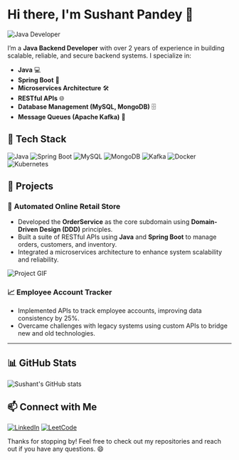 # Hi there, I'm **Sushant Pandey** 👋

![Java Developer](https://media.giphy.com/media/QHE5gWI0QjqF2/giphy.gif)

I’m a **Java Backend Developer** with over 2 years of experience in building scalable, reliable, and secure backend systems. I specialize in:

- **Java** 💻
- **Spring Boot** 🌱
- **Microservices Architecture** 🛠️
- **RESTful APIs** 🌐
- **Database Management (MySQL, MongoDB)** 🗄️
- **Message Queues (Apache Kafka)** 🔗

## 🔧 Tech Stack

![Java](https://img.shields.io/badge/Java-%23ED8B00.svg?style=for-the-badge&logo=java&logoColor=white)
![Spring Boot](https://img.shields.io/badge/Spring_Boot-%236DB33F.svg?style=for-the-badge&logo=spring&logoColor=white)
![MySQL](https://img.shields.io/badge/MySQL-%2300f.svg?style=for-the-badge&logo=mysql&logoColor=white)
![MongoDB](https://img.shields.io/badge/MongoDB-%234ea94b.svg?style=for-the-badge&logo=mongodb&logoColor=white)
![Kafka](https://img.shields.io/badge/Kafka-%2323ace2.svg?style=for-the-badge&logo=apache-kafka&logoColor=white)
![Docker](https://img.shields.io/badge/Docker-%230db7ed.svg?style=for-the-badge&logo=docker&logoColor=white)
![Kubernetes](https://img.shields.io/badge/Kubernetes-%23326ce5.svg?style=for-the-badge&logo=kubernetes&logoColor=white)

## 🚀 Projects

### 🛒 **Automated Online Retail Store**
- Developed the **OrderService** as the core subdomain using **Domain-Driven Design (DDD)** principles.
- Built a suite of RESTful APIs using **Java** and **Spring Boot** to manage orders, customers, and inventory.
- Integrated a microservices architecture to enhance system scalability and reliability.
  
![Project GIF](https://media.giphy.com/media/26n7b7PjSOZJwVCmY/giphy.gif)

### 📈 **Employee Account Tracker**
- Implemented APIs to track employee accounts, improving data consistency by 25%.
- Overcame challenges with legacy systems using custom APIs to bridge new and old technologies.

---

## 📊 GitHub Stats

![Sushant's GitHub stats](https://github-readme-stats.vercel.app/api?username=sephiroth7484&show_icons=true&theme=radical)


## 📫 Connect with Me

[![LinkedIn](https://img.shields.io/badge/LinkedIn-blue.svg?style=for-the-badge&logo=linkedin)](https://www.linkedin.com/in/sushant7684/)
[![LeetCode](https://img.shields.io/badge/LeetCode-FFA116?style=for-the-badge&logo=leetcode&logoColor=white)](https://leetcode.com/u/Sephiro1h/)

Thanks for stopping by! Feel free to check out my repositories and reach out if you have any questions. 😄
